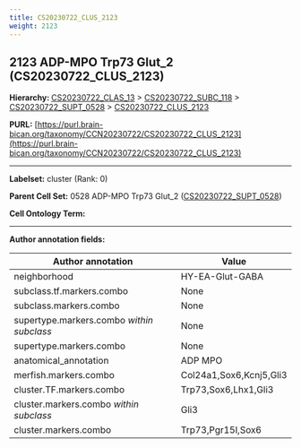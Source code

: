 ```yaml
---
title: CS20230722_CLUS_2123
weight: 2123
---
```

## 2123 ADP-MPO Trp73 Glut_2 (CS20230722_CLUS_2123)
<b>Hierarchy: </b>
[CS20230722_CLAS_13](../CS20230722_CLAS_13) >
[CS20230722_SUBC_118](../CS20230722_SUBC_118) >
[CS20230722_SUPT_0528](../CS20230722_SUPT_0528) >
[CS20230722_CLUS_2123](../CS20230722_CLUS_2123)

**PURL:** [https://purl.brain-bican.org/taxonomy/CCN20230722/CS20230722_CLUS_2123](https://purl.brain-bican.org/taxonomy/CCN20230722/CS20230722_CLUS_2123)

---


**Labelset:** cluster (Rank: 0)

**Parent Cell Set:** 0528 ADP-MPO Trp73 Glut_2 ([CS20230722_SUPT_0528](../CS20230722_SUPT_0528))



**Cell Ontology Term:** 

[MARKER GENES.]: #


---

[TRANSFERRED ANNOTATIONS.]: #


[AUTHOR ANNOTATION FIELDS.]: #


**Author annotation fields:**

| Author annotation | Value |
|-------------------|-------|
|neighborhood|HY-EA-Glut-GABA|
|subclass.tf.markers.combo|None|
|subclass.markers.combo|None|
|supertype.markers.combo _within subclass_|None|
|supertype.markers.combo|None|
|anatomical_annotation|ADP MPO|
|merfish.markers.combo|Col24a1,Sox6,Kcnj5,Gli3|
|cluster.TF.markers.combo|Trp73,Sox6,Lhx1,Gli3|
|cluster.markers.combo _within subclass_|Gli3|
|cluster.markers.combo|Trp73,Pgr15l,Sox6|
